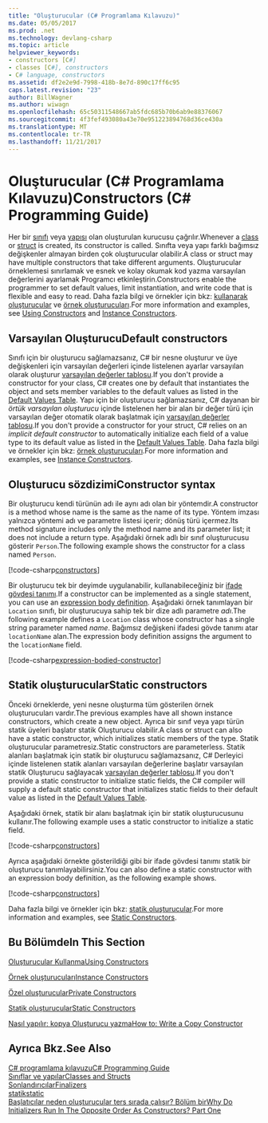 ```yaml
---
title: "Oluşturucular (C# Programlama Kılavuzu)"
ms.date: 05/05/2017
ms.prod: .net
ms.technology: devlang-csharp
ms.topic: article
helpviewer_keywords:
- constructors [C#]
- classes [C#], constructors
- C# language, constructors
ms.assetid: df2e2e9d-7998-418b-8e7d-890c17ff6c95
caps.latest.revision: "23"
author: BillWagner
ms.author: wiwagn
ms.openlocfilehash: 65c50311548667ab5fdc685b70b6ab9e88376067
ms.sourcegitcommit: 4f3fef493080a43e70e951223894768d36ce430a
ms.translationtype: MT
ms.contentlocale: tr-TR
ms.lasthandoff: 11/21/2017
---
```

# <a name="constructors-c-programming-guide"></a><span data-ttu-id="ac63e-102">Oluşturucular (C# Programlama Kılavuzu)</span><span class="sxs-lookup"><span data-stu-id="ac63e-102">Constructors (C# Programming Guide)</span></span>
<span data-ttu-id="ac63e-103">Her bir [sınıfı](../../../csharp/language-reference/keywords/class.md) veya [yapısı](../../../csharp/language-reference/keywords/struct.md) olan oluşturulan kurucusu çağrılır.</span><span class="sxs-lookup"><span data-stu-id="ac63e-103">Whenever a [class](../../../csharp/language-reference/keywords/class.md) or [struct](../../../csharp/language-reference/keywords/struct.md) is created, its constructor is called.</span></span> <span data-ttu-id="ac63e-104">Sınıfta veya yapı farklı bağımsız değişkenler almayan birden çok oluşturucular olabilir.</span><span class="sxs-lookup"><span data-stu-id="ac63e-104">A class or struct may have multiple constructors that take different arguments.</span></span> <span data-ttu-id="ac63e-105">Oluşturucular örneklemesi sınırlamak ve esnek ve kolay okumak kod yazma varsayılan değerlerini ayarlamak Programcı etkinleştirin.</span><span class="sxs-lookup"><span data-stu-id="ac63e-105">Constructors enable the programmer to set default values, limit instantiation, and write code that is flexible and easy to read.</span></span> <span data-ttu-id="ac63e-106">Daha fazla bilgi ve örnekler için bkz: [kullanarak oluşturucular](../../../csharp/programming-guide/classes-and-structs/using-constructors.md) ve [örnek oluşturucuları](../../../csharp/programming-guide/classes-and-structs/instance-constructors.md).</span><span class="sxs-lookup"><span data-stu-id="ac63e-106">For more information and examples, see [Using Constructors](../../../csharp/programming-guide/classes-and-structs/using-constructors.md) and [Instance Constructors](../../../csharp/programming-guide/classes-and-structs/instance-constructors.md).</span></span>  

## <a name="default-constructors"></a><span data-ttu-id="ac63e-107">Varsayılan Oluşturucu</span><span class="sxs-lookup"><span data-stu-id="ac63e-107">Default constructors</span></span>
  
<span data-ttu-id="ac63e-108">Sınıfı için bir oluşturucu sağlamazsanız, C# bir nesne oluşturur ve üye değişkenleri için varsayılan değerleri içinde listelenen ayarlar varsayılan olarak oluşturur [varsayılan değerler tablosu](../../../csharp/language-reference/keywords/default-values-table.md).</span><span class="sxs-lookup"><span data-stu-id="ac63e-108">If you don't provide a constructor for your class, C# creates one by default that instantiates the object and sets member variables to the default values as listed in the [Default Values Table](../../../csharp/language-reference/keywords/default-values-table.md).</span></span> <span data-ttu-id="ac63e-109">Yapı için bir oluşturucu sağlamazsanız, C# dayanan bir *örtük varsayılan oluşturucu* içinde listelenen her bir alan bir değer türü için varsayılan değer otomatik olarak başlatmak için [varsayılan değerler tablosu](../../../csharp/language-reference/keywords/default-values-table.md).</span><span class="sxs-lookup"><span data-stu-id="ac63e-109">If you don't provide a constructor for your struct, C# relies on an *implicit default constructor* to automatically initialize each field of a value type to its default value as listed in the [Default Values Table](../../../csharp/language-reference/keywords/default-values-table.md).</span></span> <span data-ttu-id="ac63e-110">Daha fazla bilgi ve örnekler için bkz: [örnek oluşturucuları](../../../csharp/programming-guide/classes-and-structs/instance-constructors.md).</span><span class="sxs-lookup"><span data-stu-id="ac63e-110">For more information and examples, see [Instance Constructors](../../../csharp/programming-guide/classes-and-structs/instance-constructors.md).</span></span>  

## <a name="constructor-syntax"></a><span data-ttu-id="ac63e-111">Oluşturucu sözdizimi</span><span class="sxs-lookup"><span data-stu-id="ac63e-111">Constructor syntax</span></span>

<span data-ttu-id="ac63e-112">Bir oluşturucu kendi türünün adı ile aynı adı olan bir yöntemdir.</span><span class="sxs-lookup"><span data-stu-id="ac63e-112">A constructor is a method whose name is the same as the name of its type.</span></span> <span data-ttu-id="ac63e-113">Yöntem imzası yalnızca yöntemi adı ve parametre listesi içerir; dönüş türü içermez.</span><span class="sxs-lookup"><span data-stu-id="ac63e-113">Its method signature includes only the method name and its parameter list; it does not include a return type.</span></span> <span data-ttu-id="ac63e-114">Aşağıdaki örnek adlı bir sınıf oluşturucusu gösterir `Person`.</span><span class="sxs-lookup"><span data-stu-id="ac63e-114">The following example shows the constructor for a class named `Person`.</span></span>

[!code-csharp[constructors](../../../../samples/snippets/csharp/programming-guide/classes-and-structs/constructors1.cs#1)]  

<span data-ttu-id="ac63e-115">Bir oluşturucu tek bir deyimde uygulanabilir, kullanabileceğiniz bir [ifade gövdesi tanımı](../statements-expressions-operators/expression-bodied-members.md).</span><span class="sxs-lookup"><span data-stu-id="ac63e-115">If a constructor can be implemented as a single statement, you can use an [expression body definition](../statements-expressions-operators/expression-bodied-members.md).</span></span> <span data-ttu-id="ac63e-116">Aşağıdaki örnek tanımlayan bir `Location` sınıfı, bir oluşturucuya sahip tek bir dize adlı parametre *adı*.</span><span class="sxs-lookup"><span data-stu-id="ac63e-116">The following example defines a `Location` class whose constructor has a single string parameter named *name*.</span></span> <span data-ttu-id="ac63e-117">Bağımsız değişkeni ifadesi gövde tanımı atar `locationName` alan.</span><span class="sxs-lookup"><span data-stu-id="ac63e-117">The expression body definition assigns the argument to the `locationName` field.</span></span>

[!code-csharp[expression-bodied-constructor](../../../../samples/snippets/csharp/programming-guide/classes-and-structs/expr-bodied-ctor.cs#1)]  

## <a name="static-constructors"></a><span data-ttu-id="ac63e-118">Statik oluşturucular</span><span class="sxs-lookup"><span data-stu-id="ac63e-118">Static constructors</span></span>

<span data-ttu-id="ac63e-119">Önceki örneklerde, yeni nesne oluşturma tüm gösterilen örnek oluşturucuları vardır.</span><span class="sxs-lookup"><span data-stu-id="ac63e-119">The previous examples have all shown instance constructors, which create a new object.</span></span> <span data-ttu-id="ac63e-120">Ayrıca bir sınıf veya yapı türün statik üyeleri başlatır statik Oluşturucu olabilir.</span><span class="sxs-lookup"><span data-stu-id="ac63e-120">A class or struct can also have a static constructor, which initializes static members of the type.</span></span>  <span data-ttu-id="ac63e-121">Statik oluşturucular parametresiz.</span><span class="sxs-lookup"><span data-stu-id="ac63e-121">Static constructors are parameterless.</span></span> <span data-ttu-id="ac63e-122">Statik alanları başlatmak için statik bir oluşturucu sağlamazsanız, C# Derleyici içinde listelenen statik alanları varsayılan değerlerine başlatır varsayılan statik Oluşturucu sağlayacak [varsayılan değerler tablosu](../../../csharp/language-reference/keywords/default-values-table.md).</span><span class="sxs-lookup"><span data-stu-id="ac63e-122">If you don't provide a static constructor to initialize static fields, the C# compiler will supply a default static constructor that initializes static fields to their default value as listed in the [Default Values Table](../../../csharp/language-reference/keywords/default-values-table.md).</span></span> 

<span data-ttu-id="ac63e-123">Aşağıdaki örnek, statik bir alanı başlatmak için bir statik oluşturucusunu kullanır.</span><span class="sxs-lookup"><span data-stu-id="ac63e-123">The following example uses a static constructor to initialize a static field.</span></span>

[!code-csharp[constructors](../../../../samples/snippets/csharp/programming-guide/classes-and-structs/constructors1.cs#2)]  

<span data-ttu-id="ac63e-124">Ayrıca aşağıdaki örnekte gösterildiği gibi bir ifade gövdesi tanımı statik bir oluşturucu tanımlayabilirsiniz.</span><span class="sxs-lookup"><span data-stu-id="ac63e-124">You can also define a static constructor with an expression body definition, as the following example shows.</span></span> 

[!code-csharp[constructors](../../../../samples/snippets/csharp/programming-guide/classes-and-structs/constructors1.cs#3)]  

<span data-ttu-id="ac63e-125">Daha fazla bilgi ve örnekler için bkz: [statik oluşturucular](../../../csharp/programming-guide/classes-and-structs/static-constructors.md).</span><span class="sxs-lookup"><span data-stu-id="ac63e-125">For more information and examples, see [Static Constructors](../../../csharp/programming-guide/classes-and-structs/static-constructors.md).</span></span>  
  
## <a name="in-this-section"></a><span data-ttu-id="ac63e-126">Bu Bölümde</span><span class="sxs-lookup"><span data-stu-id="ac63e-126">In This Section</span></span>  
 [<span data-ttu-id="ac63e-127">Oluşturucular Kullanma</span><span class="sxs-lookup"><span data-stu-id="ac63e-127">Using Constructors</span></span>](../../../csharp/programming-guide/classes-and-structs/using-constructors.md)  
  
 [<span data-ttu-id="ac63e-128">Örnek oluşturucuları</span><span class="sxs-lookup"><span data-stu-id="ac63e-128">Instance Constructors</span></span>](../../../csharp/programming-guide/classes-and-structs/instance-constructors.md)  
  
 [<span data-ttu-id="ac63e-129">Özel oluşturucular</span><span class="sxs-lookup"><span data-stu-id="ac63e-129">Private Constructors</span></span>](../../../csharp/programming-guide/classes-and-structs/private-constructors.md)  
  
 [<span data-ttu-id="ac63e-130">Statik oluşturucular</span><span class="sxs-lookup"><span data-stu-id="ac63e-130">Static Constructors</span></span>](../../../csharp/programming-guide/classes-and-structs/static-constructors.md)  
  
 [<span data-ttu-id="ac63e-131">Nasıl yapılır: kopya Oluşturucu yazma</span><span class="sxs-lookup"><span data-stu-id="ac63e-131">How to: Write a Copy Constructor</span></span>](../../../csharp/programming-guide/classes-and-structs/how-to-write-a-copy-constructor.md)  
  
## <a name="see-also"></a><span data-ttu-id="ac63e-132">Ayrıca Bkz.</span><span class="sxs-lookup"><span data-stu-id="ac63e-132">See Also</span></span>  
 [<span data-ttu-id="ac63e-133">C# programlama kılavuzu</span><span class="sxs-lookup"><span data-stu-id="ac63e-133">C# Programming Guide</span></span>](../../../csharp/programming-guide/index.md)  
 [<span data-ttu-id="ac63e-134">Sınıflar ve yapılar</span><span class="sxs-lookup"><span data-stu-id="ac63e-134">Classes and Structs</span></span>](../../../csharp/programming-guide/classes-and-structs/index.md)  
 [<span data-ttu-id="ac63e-135">Sonlandırıcılar</span><span class="sxs-lookup"><span data-stu-id="ac63e-135">Finalizers</span></span>](../../../csharp/programming-guide/classes-and-structs/destructors.md)  
 [<span data-ttu-id="ac63e-136">statik</span><span class="sxs-lookup"><span data-stu-id="ac63e-136">static</span></span>](../../../csharp/language-reference/keywords/static.md)  
 [<span data-ttu-id="ac63e-137">Başlatıcılar neden oluşturucular ters sırada çalışır? Bölüm bir</span><span class="sxs-lookup"><span data-stu-id="ac63e-137">Why Do Initializers Run In The Opposite Order As Constructors? Part One</span></span>](http://go.microsoft.com/fwlink/?LinkId=112374)
